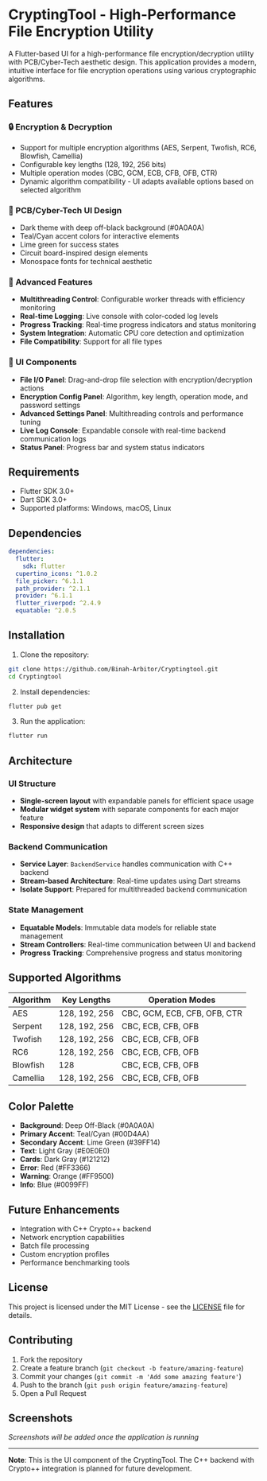 # CryptingTool - High-Performance File Encryption Utility

A Flutter-based UI for a high-performance file encryption/decryption utility with PCB/Cyber-Tech aesthetic design. This application provides a modern, intuitive interface for file encryption operations using various cryptographic algorithms.

## Features

### 🔒 Encryption & Decryption
- Support for multiple encryption algorithms (AES, Serpent, Twofish, RC6, Blowfish, Camellia)
- Configurable key lengths (128, 192, 256 bits)
- Multiple operation modes (CBC, GCM, ECB, CFB, OFB, CTR)
- Dynamic algorithm compatibility - UI adapts available options based on selected algorithm

### 🎨 PCB/Cyber-Tech UI Design
- Dark theme with deep off-black background (#0A0A0A)
- Teal/Cyan accent colors for interactive elements
- Lime green for success states
- Circuit board-inspired design elements
- Monospace fonts for technical aesthetic

### 🚀 Advanced Features
- **Multithreading Control**: Configurable worker threads with efficiency monitoring
- **Real-time Logging**: Live console with color-coded log levels
- **Progress Tracking**: Real-time progress indicators and status monitoring
- **System Integration**: Automatic CPU core detection and optimization
- **File Compatibility**: Support for all file types

### 📱 UI Components
- **File I/O Panel**: Drag-and-drop file selection with encryption/decryption actions
- **Encryption Config Panel**: Algorithm, key length, operation mode, and password settings
- **Advanced Settings Panel**: Multithreading controls and performance tuning
- **Live Log Console**: Expandable console with real-time backend communication logs
- **Status Panel**: Progress bar and system status indicators

## Requirements

- Flutter SDK 3.0+
- Dart SDK 3.0+
- Supported platforms: Windows, macOS, Linux

## Dependencies

```yaml
dependencies:
  flutter:
    sdk: flutter
  cupertino_icons: ^1.0.2
  file_picker: ^6.1.1
  path_provider: ^2.1.1
  provider: ^6.1.1
  flutter_riverpod: ^2.4.9
  equatable: ^2.0.5
```

## Installation

1. Clone the repository:
```bash
git clone https://github.com/Binah-Arbitor/Cryptingtool.git
cd Cryptingtool
```

2. Install dependencies:
```bash
flutter pub get
```

3. Run the application:
```bash
flutter run
```

## Architecture

### UI Structure
- **Single-screen layout** with expandable panels for efficient space usage
- **Modular widget system** with separate components for each major feature
- **Responsive design** that adapts to different screen sizes

### Backend Communication
- **Service Layer**: `BackendService` handles communication with C++ backend
- **Stream-based Architecture**: Real-time updates using Dart streams
- **Isolate Support**: Prepared for multithreaded backend communication

### State Management
- **Equatable Models**: Immutable data models for reliable state management
- **Stream Controllers**: Real-time communication between UI and backend
- **Progress Tracking**: Comprehensive progress and status monitoring

## Supported Algorithms

| Algorithm | Key Lengths | Operation Modes |
|-----------|-------------|----------------|
| AES | 128, 192, 256 | CBC, GCM, ECB, CFB, OFB, CTR |
| Serpent | 128, 192, 256 | CBC, ECB, CFB, OFB |
| Twofish | 128, 192, 256 | CBC, ECB, CFB, OFB |
| RC6 | 128, 192, 256 | CBC, ECB, CFB, OFB |
| Blowfish | 128 | CBC, ECB, CFB, OFB |
| Camellia | 128, 192, 256 | CBC, ECB, CFB, OFB |

## Color Palette

- **Background**: Deep Off-Black (#0A0A0A)
- **Primary Accent**: Teal/Cyan (#00D4AA)
- **Secondary Accent**: Lime Green (#39FF14)
- **Text**: Light Gray (#E0E0E0)
- **Cards**: Dark Gray (#121212)
- **Error**: Red (#FF3366)
- **Warning**: Orange (#FF9500)
- **Info**: Blue (#0099FF)

## Future Enhancements

- Integration with C++ Crypto++ backend
- Network encryption capabilities
- Batch file processing
- Custom encryption profiles
- Performance benchmarking tools

## License

This project is licensed under the MIT License - see the [LICENSE](LICENSE) file for details.

## Contributing

1. Fork the repository
2. Create a feature branch (`git checkout -b feature/amazing-feature`)
3. Commit your changes (`git commit -m 'Add some amazing feature'`)
4. Push to the branch (`git push origin feature/amazing-feature`)
5. Open a Pull Request

## Screenshots

*Screenshots will be added once the application is running*

---

**Note**: This is the UI component of the CryptingTool. The C++ backend with Crypto++ integration is planned for future development.